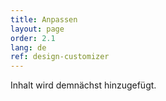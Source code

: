 ```yaml
---
title: Anpassen
layout: page
order: 2.1
lang: de
ref: design-customizer
---
```


Inhalt wird demnächst hinzugefügt.
